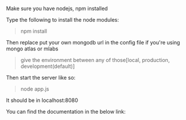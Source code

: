 Make sure you have nodejs, npm installed

Type the following to install the node modules:

> npm install

Then replace put your own mongodb url in the config file if you're using mongo atlas or mlabs

> give the environment between any of those[local, production, development(default)]

Then start the server like so:

> node app.js

It should be in localhost:8080

You can find the documentation in the below link:


